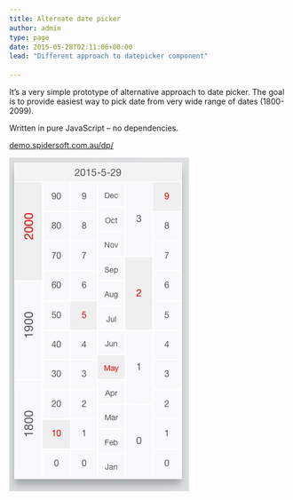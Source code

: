 ```yaml
---
title: Alternate date picker
author: admin
type: page
date: 2015-05-28T02:11:06+00:00
lead: "Different approach to datepicker component" 

---
```

It&#8217;s a very simple prototype of alternative approach to date picker. The goal is to provide easiest way to pick date from very wide range of dates (1800-2099).

Written in pure JavaScript &#8211; no dependencies.

[demo.spidersoft.com.au/dp/](http://demo.spidersoft.com.au/dp/)

![Date Picker](images/2015/05/date-picker.jpg)
